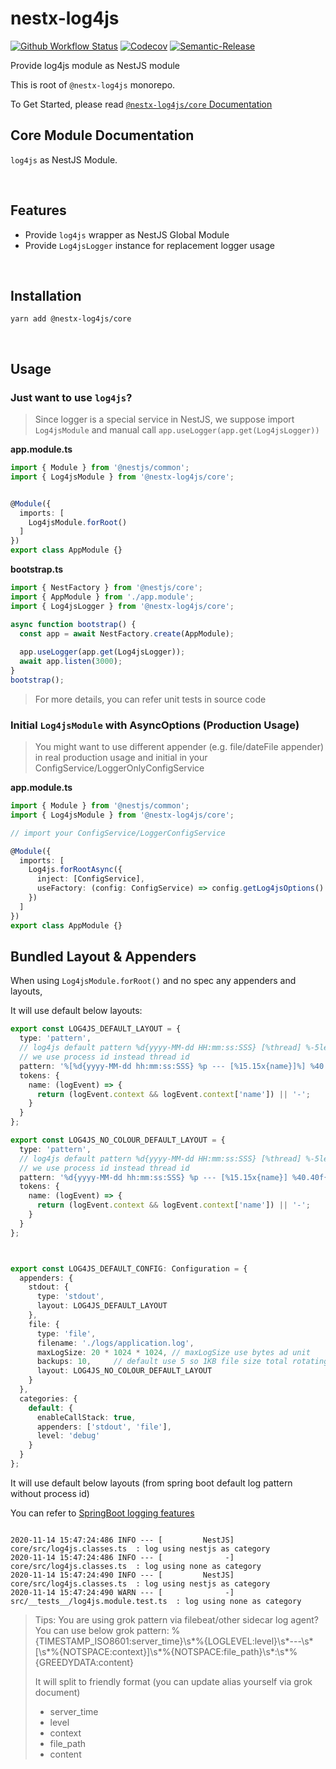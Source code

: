 # nestx-log4js

[![Github Workflow Status](https://github.com/nest-x/nestx-log4js/workflows/ci/badge.svg)](https://github.com/nest-x/nestx-log4js)
[![Codecov](https://codecov.io/gh/nest-x/nestx-log4js/branch/master/graph/badge.svg)](https://codecov.io/gh/nest-x/nestx-log4js)
[![Semantic-Release](https://img.shields.io/badge/%20%20%F0%9F%93%A6%F0%9F%9A%80-semantic--release-e10079.svg)](https://github.com/semantic-release/semantic-release)


Provide log4js module as NestJS module

This is root of `@nestx-log4js` monorepo.

To Get Started, please read [`@nestx-log4js/core` Documentation](./packages/core/)


## Core Module Documentation

`log4js` as NestJS Module.

<br/>

## Features

- Provide `log4js` wrapper as NestJS Global Module
- Provide `Log4jsLogger` instance for replacement logger usage

<br/>


## Installation

```shell
yarn add @nestx-log4js/core
```

<br/>


## Usage


### Just want to use `log4js`?

> Since logger is a special service in NestJS, we suppose
> import `Log4jsModule` and manual call `app.useLogger(app.get(Log4jsLogger))`


**app.module.ts**

```typescript
import { Module } from '@nestjs/common';
import { Log4jsModule } from '@nestx-log4js/core';


@Module({
  imports: [
    Log4jsModule.forRoot()
  ]
})
export class AppModule {}
```

**bootstrap.ts**

```typescript
import { NestFactory } from '@nestjs/core';
import { AppModule } from './app.module'; 
import { Log4jsLogger } from '@nestx-log4js/core';

async function bootstrap() {
  const app = await NestFactory.create(AppModule);
  
  app.useLogger(app.get(Log4jsLogger));
  await app.listen(3000);
}
bootstrap();
```

> For more details, you can refer unit tests in source code


### Initial `Log4jsModule` with AsyncOptions (Production Usage)

> You might want to use different appender (e.g. file/dateFile appender)
> in real production usage and initial in your ConfigService/LoggerOnlyConfigService


**app.module.ts**

```typescript
import { Module } from '@nestjs/common';
import { Log4jsModule } from '@nestx-log4js/core';

// import your ConfigService/LoggerConfigService

@Module({
  imports: [
    Log4js.forRootAsync({
      inject: [ConfigService],
      useFactory: (config: ConfigService) => config.getLog4jsOptions() // config.getLog4jsOptions should return valid Log4jsOptions
    })
  ]
})
export class AppModule {}
```


## Bundled Layout & Appenders

When using `Log4jsModule.forRoot()` and no spec any appenders and layouts,

It will use default below layouts:

```typescript
export const LOG4JS_DEFAULT_LAYOUT = {
  type: 'pattern',
  // log4js default pattern %d{yyyy-MM-dd HH:mm:ss:SSS} [%thread] %-5level %logger{36} - %msg%n
  // we use process id instead thread id
  pattern: '%[%d{yyyy-MM-dd hh:mm:ss:SSS} %p --- [%15.15x{name}]%] %40.40f{3}  : %m',
  tokens: {
    name: (logEvent) => {
      return (logEvent.context && logEvent.context['name']) || '-';
    }
  }
};

export const LOG4JS_NO_COLOUR_DEFAULT_LAYOUT = {
  type: 'pattern',
  // log4js default pattern %d{yyyy-MM-dd HH:mm:ss:SSS} [%thread] %-5level %logger{36} - %msg%n
  // we use process id instead thread id
  pattern: '%d{yyyy-MM-dd hh:mm:ss:SSS} %p --- [%15.15x{name}] %40.40f{3}  : %m',
  tokens: {
    name: (logEvent) => {
      return (logEvent.context && logEvent.context['name']) || '-';
    }
  }
};



export const LOG4JS_DEFAULT_CONFIG: Configuration = {
  appenders: {
    stdout: {
      type: 'stdout',
      layout: LOG4JS_DEFAULT_LAYOUT
    },
    file: {
      type: 'file',
      filename: './logs/application.log',
      maxLogSize: 20 * 1024 * 1024, // maxLogSize use bytes ad unit
      backups: 10,     // default use 5 so 1KB file size total rotating
      layout: LOG4JS_NO_COLOUR_DEFAULT_LAYOUT
    }
  },
  categories: {
    default: {
      enableCallStack: true,
      appenders: ['stdout', 'file'],
      level: 'debug'
    }
  }
};

```

It will use default below layouts (from spring boot default log pattern without process id)

You can refer to [SpringBoot logging features](https://docs.spring.io/spring-boot/docs/2.1.9.RELEASE/reference/html/boot-features-logging.html)

```

2020-11-14 15:47:24:486 INFO --- [         NestJS]               core/src/log4js.classes.ts  : log using nestjs as category
2020-11-14 15:47:24:486 INFO --- [              -]               core/src/log4js.classes.ts  : log using none as category
2020-11-14 15:47:24:490 INFO --- [         NestJS]               core/src/log4js.classes.ts  : log using nestjs as category
2020-11-14 15:47:24:490 WARN --- [              -]      src/__tests__/log4js.module.test.ts  : log using none as category

```




> Tips: You are using grok pattern via filebeat/other sidecar log agent? You can use below grok pattern:
> %{TIMESTAMP_ISO8601:server_time}\s*%{LOGLEVEL:level}\s*---\s*\[\s*%{NOTSPACE:context}\]\s*%{NOTSPACE:file_path}\s*:\s*%{GREEDYDATA:content}
>
> It will split to friendly format (you can update alias yourself via grok document)
> - server_time
> - level
> - context
> - file_path
> - content




